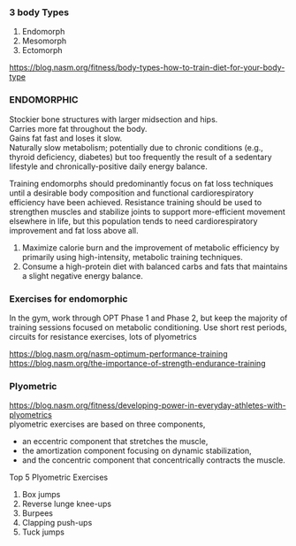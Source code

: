 ### 3 body Types
1. Endomorph
2. Mesomorph
3. Ectomorph  

https://blog.nasm.org/fitness/body-types-how-to-train-diet-for-your-body-type  


### ENDOMORPHIC
Stockier bone structures with larger midsection and hips.  
Carries more fat throughout the body.  
Gains fat fast and loses it slow.  
Naturally slow metabolism; potentially due to chronic conditions (e.g., thyroid deficiency, diabetes) but too frequently the result of a sedentary lifestyle and chronically-positive daily energy balance.  

Training endomorphs should predominantly focus on fat loss techniques until a desirable body composition and functional cardiorespiratory efficiency have been achieved. Resistance training should be used to strengthen muscles and stabilize joints to support more-efficient movement elsewhere in life, but this population tends to need cardiorespiratory improvement and fat loss above all.  

1. Maximize calorie burn and the improvement of metabolic efficiency by primarily using high-intensity, metabolic training techniques.
2. Consume a high-protein diet with balanced carbs and fats that maintains a slight negative energy balance.

### Exercises for endomorphic
In the gym, work through OPT Phase 1 and Phase 2, but keep the majority of training sessions focused on metabolic conditioning. Use short rest periods, circuits for resistance exercises, lots of plyometrics 

https://blog.nasm.org/nasm-optimum-performance-training  
https://blog.nasm.org/the-importance-of-strength-endurance-training  

### Plyometric  
https://blog.nasm.org/fitness/developing-power-in-everyday-athletes-with-plyometrics  
plyometric exercises are based on three components, 
- an eccentric component that stretches the muscle,  
- the amortization component focusing on dynamic stabilization, 
- and the concentric component that concentrically contracts the muscle.

Top 5 Plyometric Exercises  
1. Box jumps
2. Reverse lunge knee-ups
3. Burpees
4. Clapping push-ups
5. Tuck jumps

